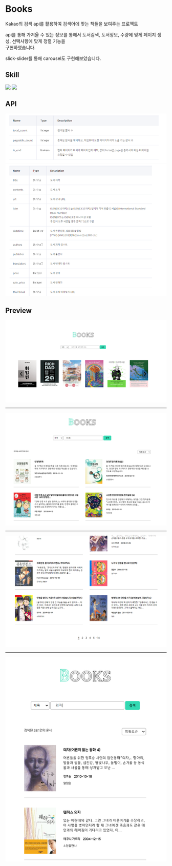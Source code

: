# Books

Kakao의 검색 api를 활용하여 검색어에 맞는 책들을 보여주는 프로젝트

api를 통해 가져올 수 있는 정보를 통해서
도서검색, 도서정보, 수량에 맞게 페이지 생성, 선택사항에 맞게 정렬 기능을<br>
구현하였습니다.

slick-slider를 통해 carousel도 구현해보았습니다.

## Skill

<img src="https://img.shields.io/badge/Javascript-F7DF1E?style=for-the-badge&logo=javascript&logoColor=white"> <img src="https://img.shields.io/badge/React-61DAFB?style=for-the-badge&logo=react&logoColor=white">

## API

<img src="./src/readme-img/api-info1.png"/>
<img src="./src/readme-img/api-info2.png"/>

## Preview

<img src="./src/readme-img/preview1.png">
<hr>
<img src="./src/readme-img/preview2.png">
<hr>
<img src="./src/readme-img/preview3.png">
<hr>
<img src="./src/readme-img/preview4.png">
